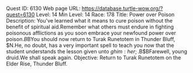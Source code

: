 Quest ID: 6130
Web page URL: https://database.turtle-wow.org/?quest=6130
Level: 14
Min Level: 14
Race: 178
Title: Power over Poison
Description: You've learned what it means to cure poison without the benefit of spiritual aid.Remember what others must endure in fighting poisonous afflictions as you soon embrace your newfound power over poison.$B$BYou should now return to Turak Runetotem in Thunder Bluff, $N.He, no doubt, has a very important spell to teach you now that the student understands the lesson given unto $g him : her;.$B$BFarewell, young druid.We shall speak again.
Objective: Return to Turak Runetotem on the Elder Rise, Thunder Bluff.
